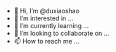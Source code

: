 - 👋 Hi, I’m @duxiaoshao
- 👀 I’m interested in ...
- 🌱 I’m currently learning ...
- 💞️ I’m looking to collaborate on ...
- 📫 How to reach me ...

<!---
duxiaoshao/duxiaoshao is a ✨ special ✨ repository because its `README.md` (this file) appears on your GitHub profile.
You can click the Preview link to take a look at your changes.
--->
